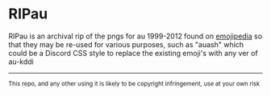 # RIPau
RIPau is an archival rip of the pngs for au 1999-2012 found on [emojipedia](https://emojipedia.org/au-kddi/) so that they may be re-used for various purposes, such as "auash" which could be a Discord CSS style to replace the existing emoji's with any ver of au-kddi

---

<sup>This repo, and any other using it is likely to be copyright infringement, use at your own risk<sup>
